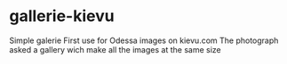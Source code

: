 # gallerie-kievu
Simple galerie
First use for Odessa images on kievu.com
The photograph asked a gallery wich make all the images at the same size
